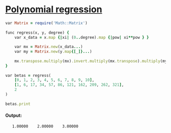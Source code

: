 [1]: http://rosettacode.org/wiki/Polynomial_regression

# [Polynomial regression][1]

```ruby
var Matrix = require('Math::Matrix')
 
func regress(x, y, degree) {
    var x_data = x.map {|xi| (0..degree).map {|pow| xi**pow } }
 
    var mx = Matrix.new(x_data...)
    var my = Matrix.new(y.map{[_]}...)
 
    mx.transpose.multiply(mx).invert.multiply(mx.transpose).multiply(my).transpose
}
 
var betas = regress(
    [0, 1, 2, 3, 4, 5, 6, 7, 8, 9, 10],
    [1, 6, 17, 34, 57, 86, 121, 162, 209, 262, 321],
    2
)
 
betas.print
```

#### Output:
```
   1.00000    2.00000    3.00000
```

